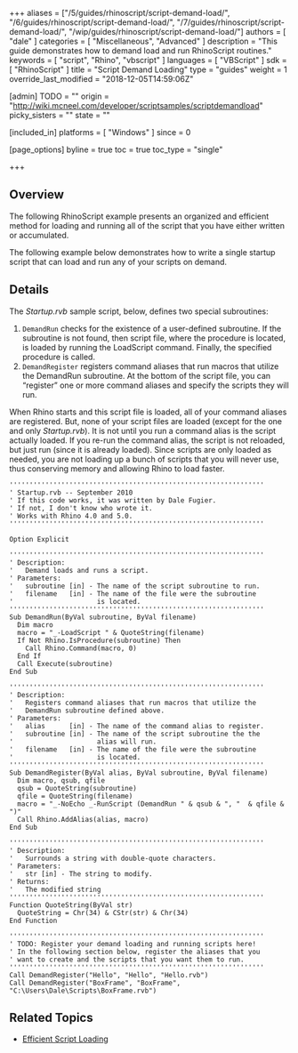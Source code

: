 +++
aliases = ["/5/guides/rhinoscript/script-demand-load/", "/6/guides/rhinoscript/script-demand-load/", "/7/guides/rhinoscript/script-demand-load/", "/wip/guides/rhinoscript/script-demand-load/"]
authors = [ "dale" ]
categories = [ "Miscellaneous", "Advanced" ]
description = "This guide demonstrates how to demand load and run RhinoScript routines."
keywords = [ "script", "Rhino", "vbscript" ]
languages = [ "VBScript" ]
sdk = [ "RhinoScript" ]
title = "Script Demand Loading"
type = "guides"
weight = 1
override_last_modified = "2018-12-05T14:59:06Z"

[admin]
TODO = ""
origin = "http://wiki.mcneel.com/developer/scriptsamples/scriptdemandload"
picky_sisters = ""
state = ""

[included_in]
platforms = [ "Windows" ]
since = 0

[page_options]
byline = true
toc = true
toc_type = "single"

+++

 
## Overview

The following RhinoScript example presents an organized and efficient method for loading and running all of the script that you have either written or accumulated.

The following example below demonstrates how to write a single startup script that can load and run any of your scripts on demand.

## Details

The *Startup.rvb* sample script, below, defines two special subroutines:

1. `DemandRun` checks for the existence of a user-defined subroutine. If the subroutine is not found, then script file, where the procedure is located, is loaded by running the LoadScript command.  Finally, the specified procedure is called.
1. `DemandRegister` registers command aliases that run macros that utilize the DemandRun subroutine.
At the bottom of the script file, you can “register” one or more command aliases and specify the scripts they will run.

When Rhino starts and this script file is loaded, all of your command aliases are registered.  But, none of your script files are loaded (except for the one and only *Startup.rvb*).  It is not until you run a command alias is the script actually loaded.  If you re-run the command alias, the script is not reloaded, but just run (since it is already loaded).  Since scripts are only loaded as needed, you are not loading up a bunch of scripts that you will never use, thus conserving memory and allowing Rhino to load faster.

```vbnet
''''''''''''''''''''''''''''''''''''''''''''''''''''''''''''''''
' Startup.rvb -- September 2010
' If this code works, it was written by Dale Fugier.
' If not, I don't know who wrote it.
' Works with Rhino 4.0 and 5.0.
''''''''''''''''''''''''''''''''''''''''''''''''''''''''''''''''

Option Explicit

''''''''''''''''''''''''''''''''''''''''''''''''''''''''''''''''
' Description:
'   Demand loads and runs a script.
' Parameters:
'   subroutine [in] - The name of the script subroutine to run.
'   filename   [in] - The name of the file were the subroutine
'                     is located.
''''''''''''''''''''''''''''''''''''''''''''''''''''''''''''''''
Sub DemandRun(ByVal subroutine, ByVal filename)
  Dim macro
  macro = "_-LoadScript " & QuoteString(filename)
  If Not Rhino.IsProcedure(subroutine) Then
    Call Rhino.Command(macro, 0)
  End If
  Call Execute(subroutine)
End Sub

''''''''''''''''''''''''''''''''''''''''''''''''''''''''''''''''
' Description:
'   Registers command aliases that run macros that utilize the
'   DemandRun subroutine defined above.
' Parameters:
'   alias      [in] - The name of the command alias to register.
'   subroutine [in] - The name of the script subroutine the the
'                     alias will run.
'   filename   [in] - The name of the file were the subroutine
'                     is located.
''''''''''''''''''''''''''''''''''''''''''''''''''''''''''''''''
Sub DemandRegister(ByVal alias, ByVal subroutine, ByVal filename)
  Dim macro, qsub, qfile
  qsub = QuoteString(subroutine)
  qfile = QuoteString(filename)
  macro = "_-NoEcho _-RunScript (DemandRun " & qsub & ", "  & qfile & ")"
  Call Rhino.AddAlias(alias, macro)
End Sub  

''''''''''''''''''''''''''''''''''''''''''''''''''''''''''''''''
' Description:
'   Surrounds a string with double-quote characters.
' Parameters:
'   str [in] - The string to modify.
' Returns:
'   The modified string
''''''''''''''''''''''''''''''''''''''''''''''''''''''''''''''''
Function QuoteString(ByVal str)
  QuoteString = Chr(34) & CStr(str) & Chr(34)
End Function

''''''''''''''''''''''''''''''''''''''''''''''''''''''''''''''''
' TODO: Register your demand loading and running scripts here!
' In the following section below, register the aliases that you
' want to create and the scripts that you want them to run.
''''''''''''''''''''''''''''''''''''''''''''''''''''''''''''''''
Call DemandRegister("Hello", "Hello", "Hello.rvb")
Call DemandRegister("BoxFrame", "BoxFrame", "C:\Users\Dale\Scripts\BoxFrame.rvb")
```

## Related Topics

- [Efficient Script Loading](/guides/rhinoscript/efficient-script-loading)
